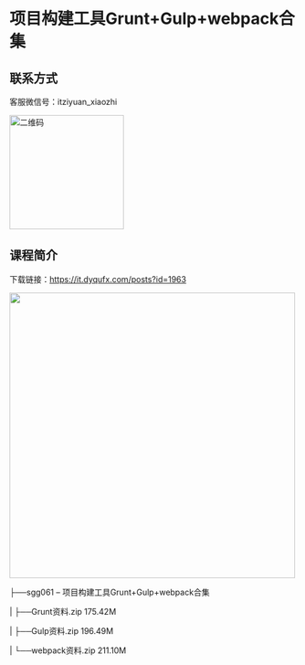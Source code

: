 # 项目构建工具Grunt+Gulp+webpack合集

## 联系方式

客服微信号：itziyuan_xiaozhi

<img src="https://ziyuanyun.oss-cn-guangzhou.aliyuncs.com/common/20240614073449/666b82192834a.jpg" width="200" height="200" alt="二维码">

## 课程简介

下载链接：https://it.dyqufx.com/posts?id=1963

<img src="https://ziyuanyun.oss-cn-guangzhou.aliyuncs.com/yun/20240515183615/6644901f6b7c7.jpg" width="500" alt="">

  ├──sgg061 &#8211; 项目构建工具Grunt+Gulp+webpack合集

 | ├──Grunt资料.zip 175.42M

 | ├──Gulp资料.zip 196.49M

 | └──webpack资料.zip 211.10M

  
